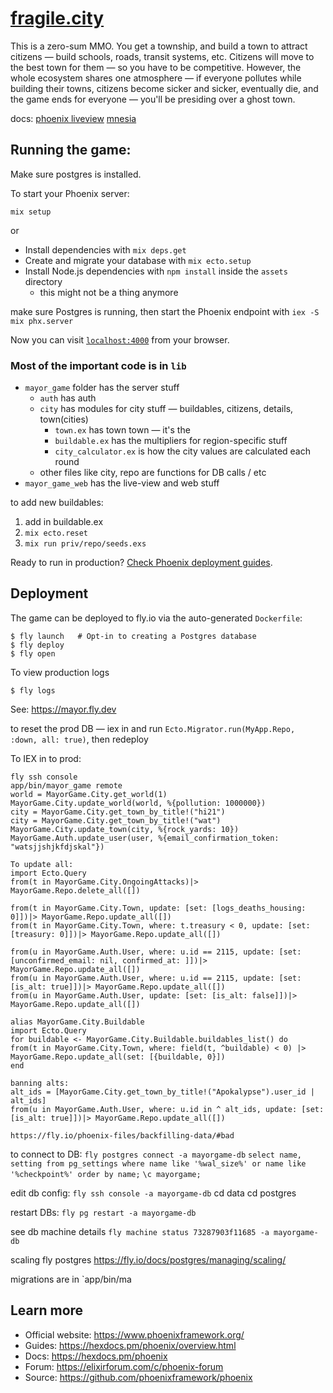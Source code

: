 # [fragile.city](https://www.fragile.city/)

This is a zero-sum MMO. You get a township, and build a town to attract citizens — build schools, roads, transit systems, etc. Citizens will move to the best town for them — so you have to be competitive. However, the whole ecosystem shares one atmosphere — if everyone pollutes while building their towns, citizens become sicker and sicker, eventually die, and the game ends for everyone — you'll be presiding over a ghost town.

docs:
[phoenix liveview](https://hexdocs.pm/phoenix_live_view/Phoenix.LiveView.html)
[mnesia](https://elixirschool.com/en/lessons/storage/mnesia)

## Running the game:

Make sure postgres is installed.

To start your Phoenix server:

`mix setup`

or

- Install dependencies with `mix deps.get`
- Create and migrate your database with `mix ecto.setup`
- Install Node.js dependencies with `npm install` inside the `assets` directory
  - this might not be a thing anymore

make sure Postgres is running, then start the Phoenix endpoint with `iex -S mix phx.server`

Now you can visit [`localhost:4000`](http://localhost:4000) from your browser.

### Most of the important code is in `lib`

- `mayor_game` folder has the server stuff
  - `auth` has auth
  - `city` has modules for city stuff — buildables, citizens, details, town(cities)
    - `town.ex` has town town — it's the
    - `buildable.ex` has the multipliers for region-specific stuff
    - `city_calculator.ex` is how the city values are calculated each round
  - other files like city, repo are functions for DB calls / etc
- `mayor_game_web` has the live-view and web stuff

to add new buildables:

1. add in buildable.ex
2. `mix ecto.reset`
3. `mix run priv/repo/seeds.exs`

Ready to run in production? [Check Phoenix deployment guides](https://hexdocs.pm/phoenix/deployment.html).

## Deployment

The game can be deployed to fly.io via the auto-generated `Dockerfile`:

```
$ fly launch   # Opt-in to creating a Postgres database
$ fly deploy
$ fly open
```

To view production logs

```
$ fly logs
```

See: https://mayor.fly.dev

to reset the prod DB — iex in and run `Ecto.Migrator.run(MyApp.Repo, :down, all: true)`, then redeploy

To IEX in to prod:

```
fly ssh console
app/bin/mayor_game remote
world = MayorGame.City.get_world(1)
MayorGame.City.update_world(world, %{pollution: 1000000})
city = MayorGame.City.get_town_by_title!("hi21")
city = MayorGame.City.get_town_by_title!("wat")
MayorGame.City.update_town(city, %{rock_yards: 10})
MayorGame.Auth.update_user(user, %{email_confirmation_token: "watsjjshjkfdjskal"})

To update all:
import Ecto.Query
from(t in MayorGame.City.OngoingAttacks)|> MayorGame.Repo.delete_all([])

from(t in MayorGame.City.Town, update: [set: [logs_deaths_housing: 0]])|> MayorGame.Repo.update_all([])
from(t in MayorGame.City.Town, where: t.treasury < 0, update: [set: [treasury: 0]])|> MayorGame.Repo.update_all([])

from(u in MayorGame.Auth.User, where: u.id == 2115, update: [set: [unconfirmed_email: nil, confirmed_at: ]])|> MayorGame.Repo.update_all([])
from(u in MayorGame.Auth.User, where: u.id == 2115, update: [set: [is_alt: true]])|> MayorGame.Repo.update_all([])
from(u in MayorGame.Auth.User, update: [set: [is_alt: false]])|> MayorGame.Repo.update_all([])

alias MayorGame.City.Buildable
import Ecto.Query
for buildable <- MayorGame.City.Buildable.buildables_list() do
from(t in MayorGame.City.Town, where: field(t, ^buildable) < 0) |> MayorGame.Repo.update_all(set: [{buildable, 0}])
end

banning alts:
alt_ids = [MayorGame.City.get_town_by_title!("Apokalypse").user_id | alt_ids]
from(u in MayorGame.Auth.User, where: u.id in ^ alt_ids, update: [set: [is_alt: true]])|> MayorGame.Repo.update_all([])

https://fly.io/phoenix-files/backfilling-data/#bad

```

to connect to DB:
`fly postgres connect -a mayorgame-db`
`select name, setting from pg_settings where name like '%wal_size%' or name like '%checkpoint%' order by name;`
`\c mayorgame;`

edit db config:
`fly ssh console -a mayorgame-db`
cd data
cd postgres

restart DBs:
`fly pg restart -a mayorgame-db`

see db machine details
`fly machine status 73287903f11685 -a mayorgame-db`

scaling fly postgres
https://fly.io/docs/postgres/managing/scaling/

migrations are in `app/bin/ma

## Learn more

- Official website: https://www.phoenixframework.org/
- Guides: https://hexdocs.pm/phoenix/overview.html
- Docs: https://hexdocs.pm/phoenix
- Forum: https://elixirforum.com/c/phoenix-forum
- Source: https://github.com/phoenixframework/phoenix
